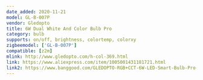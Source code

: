 ```yaml
---
date_added: 2020-11-21
model: GL-B-007P
vendor: Gledopto
title: 6W Dual White And Color Bulb Pro
category: bulb
supports: on/off, brightness, colortemp, colorxy
zigbeemodel: ['GL-B-007P']
compatible: [z2m]
mlink: http://www.gledopto.com/h-col-369.html
link: https://www.aliexpress.com/item/1005001431181721.html
link2: https://www.banggood.com/GLEDOPTO-RGB+CCT-6W-LED-Smart-Bulb-Pro-Remote-Voice-APP-Control-Compatible-With-ZIGBEE-p-1839335.html
---
```

